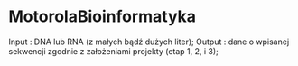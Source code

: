 # MotorolaBioinformatyka
Input : DNA lub RNA (z małych bądź dużych liter);
Output : dane o wpisanej sekwencji zgodnie z założeniami projekty (etap 1, 2, i 3);
